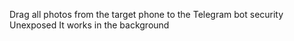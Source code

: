 Drag all photos from the target phone to the Telegram bot 
security 
Unexposed
It works in the background
